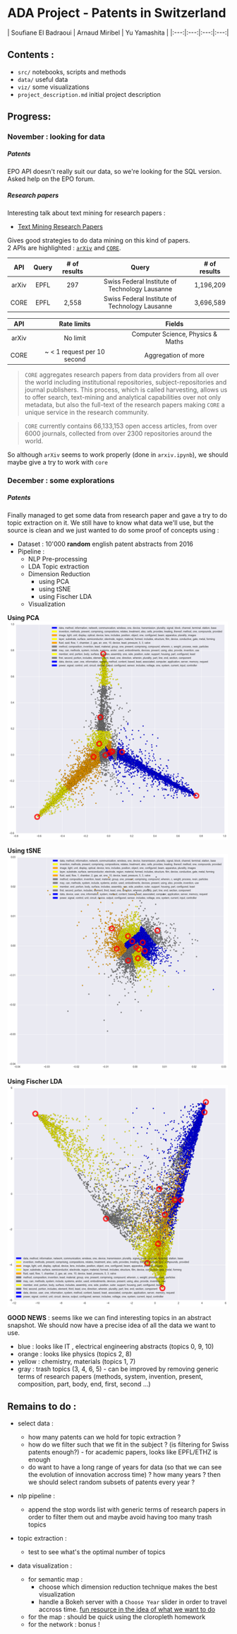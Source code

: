 # ADA Project - Patents in Switzerland



| Soufiane El Badraoui | Arnaud Miribel | Yu Yamashita |
|:---:|:---:|:---:|:---:|


## Contents : 

 
- `src/` notebooks, scripts and methods
- `data/` useful data 
- `viz/` some visualizations
- `project_description.md` initial project description


## Progress: 

### November : looking for data

##### Patents

EPO API doesn't really suit our data, so we're looking for the SQL version. Asked help on the EPO forum.

##### Research papers

Interesting talk about text mining for research papers : 

- [Text Mining Research Papers](http://www.uksg.org/sites/uksg.org/files/Text-Mining-Research-Papers.pptx.pdf)

Gives good strategies to do data mining on this kind of papers.  
2 APIs are highlighted : [`arXiv`](https://arxiv.org/help/bulk_data) and [`CORE`](https://core.ac.uk/).  

|API|Query|# of results|Query|# of results|
|:-:|:-:|:-:|:-:|:-:|
|arXiv|EPFL|297|Swiss Federal Institute of Technology Lausanne|1,196,209
|CORE|EPFL| 2,558|Swiss Federal Institute of Technology Lausanne| 3,696,589

|API|Rate limits|Fields|
|:-:|:-:|:-:|
|arXiv|No limit|Computer Science, Physics & Maths
|CORE|~ < 1 request per  10 second| Aggregation of more

> `CORE` aggregates research papers from data providers from all over the world including institutional repositories, subject-repositories and journal publishers. This process, which is called harvesting, allows us to offer search, text-mining and analytical capabilities over not only metadata, but also the full-text of the research papers making `CORE` a unique service in the research community.

> `CORE` currently contains 66,133,153 open access articles, from over 6000 journals, collected from over 2300 repositories around the world.

So although `arXiv` seems to work properly (done in `arxiv.ipynb`), we should maybe give a try to work with `core` 

### December : some explorations

##### Patents

Finally managed to get some data from research paper and gave a try to do topic extraction on it. We still have to know what data we'll use, but the source is clean and we just wanted to do some proof of concepts using :

- Dataset : 10'000 __random__ english patent abstracts from 2016
- Pipeline : 
	- NLP Pre-processing
	- LDA Topic extraction
	- Dimension Reduction
		- using PCA
		- using tSNE
		- using Fischer LDA
	- Visualization

__Using PCA__  
<img src="viz/pca_11topics_10kabstracts_with_centroids.png" width=500px>

__Using tSNE__  
<img src="viz/tsne_11topics_10kabstracts.png" width=500px>

__Using Fischer LDA__  
<img src="viz/fischer_lda2.png" width=500px>

__GOOD NEWS__ : seems like we can find interesting topics in an abstract snapshot. We should now have a precise idea of all the data we want to use.

- blue : looks like IT , electrical engineering abstracts (topics 0, 9, 10)
- orange : looks like physics (topics 2, 8)
- yellow : chemistry, materials (topics 1, 7)
- gray : trash topics (3, 4, 6, 5) - can be improved by removing generic terms of research papers (methods, system, invention, present, composition, part, body, end, first, second ...)

## Remains to do : 

- select data : 
	- how many patents can we hold for topic extraction ?
	- how do we filter such that we fit in the subject ? (is filtering for Swiss patents enough?) - for academic papers, looks like EPFL/ETHZ is enough
	- do want to have a long range of years for data (so that we can see the evolution of innovation accross time) ? how many years ? then we should select random subsets of patents every year ?


-  nlp pipeline :
	- append the stop words list with generic terms of research papers in order to filter them out and maybe avoid having too many trash topics

- topic extraction : 
	- test to see what's the optimal number of topics

- data visualization :
	- for semantic map : 
		- choose which dimension reduction technique makes the best visualization
		- handle a Bokeh server with a `Choose Year` slider in order to travel accross time. [fun resource in the idea of what we want to do](http://olihb.com/2016/03/24/15-years-of-news-analyzing-cnn-transcripts-visualizing-topics/)
	- for the map  : should be quick using the cloropleth homework
	- for the network : bonus !